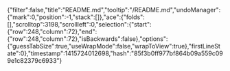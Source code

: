 {"filter":false,"title":"README.md","tooltip":"/README.md","undoManager":{"mark":0,"position":-1,"stack":[]},"ace":{"folds":[],"scrolltop":3198,"scrollleft":0,"selection":{"start":{"row":248,"column":72},"end":{"row":248,"column":72},"isBackwards":false},"options":{"guessTabSize":true,"useWrapMode":false,"wrapToView":true},"firstLineState":0},"timestamp":1415724012698,"hash":"85f3b0ff977bf864b09a559c099e1c82379c6933"}